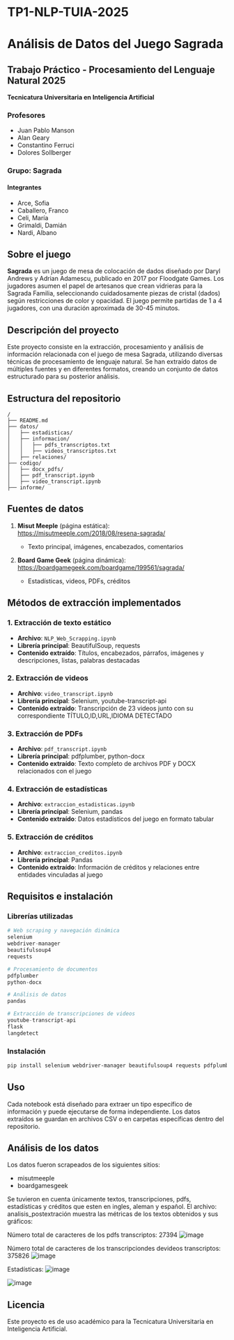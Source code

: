 # TP1-NLP-TUIA-2025

# Análisis de Datos del Juego Sagrada

## Trabajo Práctico - Procesamiento del Lenguaje Natural 2025
**Tecnicatura Universitaria en Inteligencia Artificial**

### Profesores
* Juan Pablo Manson
* Alan Geary
* Constantino Ferruci
* Dolores Sollberger

### Grupo: Sagrada
#### Integrantes
* Arce, Sofia
* Caballero, Franco 
* Celi, María
* Grimaldi, Damián
* Nardi, Albano

## Sobre el juego
**Sagrada** es un juego de mesa de colocación de dados diseñado por Daryl Andrews y Adrian Adamescu, publicado en 2017 por Floodgate Games. Los jugadores asumen el papel de artesanos que crean vidrieras para la Sagrada Familia, seleccionando cuidadosamente piezas de cristal (dados) según restricciones de color y opacidad. El juego permite partidas de 1 a 4 jugadores, con una duración aproximada de 30-45 minutos.

## Descripción del proyecto
Este proyecto consiste en la extracción, procesamiento y análisis de información relacionada con el juego de mesa Sagrada, utilizando diversas técnicas de procesamiento de lenguaje natural. Se han extraído datos de múltiples fuentes y en diferentes formatos, creando un conjunto de datos estructurado para su posterior análisis.

## Estructura del repositorio
```
/
├── README.md
├── datos/
│   ├── estadisticas/
│   ├── informacion/
│   │   ├── pdfs_transcriptos.txt
│   │   ├── videos_transcriptos.txt
│   ├── relaciones/
├── codigo/
│   ├── docx_pdfs/
│   ├── pdf_transcript.ipynb
│   ├── video_transcript.ipynb
├── informe/
```

## Fuentes de datos
1. **Misut Meeple** (página estática): https://misutmeeple.com/2018/08/resena-sagrada/
   - Texto principal, imágenes, encabezados, comentarios

2. **Board Game Geek** (página dinámica): https://boardgamegeek.com/boardgame/199561/sagrada/
   - Estadísticas, videos, PDFs, créditos

## Métodos de extracción implementados

### 1. Extracción de texto estático
- **Archivo**: `NLP_Web_Scrapping.ipynb`
- **Librería principal**: BeautifulSoup, requests
- **Contenido extraído**: Títulos, encabezados, párrafos, imágenes y descripciones, listas, palabras destacadas

### 2. Extracción de videos
- **Archivo**: `video_transcript.ipynb`
- **Librería principal**: Selenium, youtube-transcript-api
- **Contenido extraído**: Transcripción de 23 videos junto con su correspondiente TÍTULO,ID,URL,IDIOMA DETECTADO

### 3. Extracción de PDFs
- **Archivo**: `pdf_transcript.ipynb`
- **Librería principal**: pdfplumber, python-docx
- **Contenido extraído**: Texto completo de archivos PDF y DOCX relacionados con el juego

### 4. Extracción de estadísticas
- **Archivo**: `extraccion_estadisticas.ipynb`
- **Librería principal**: Selenium, pandas
- **Contenido extraído**: Datos estadísticos del juego en formato tabular

### 5. Extracción de créditos
- **Archivo**: `extraccion_creditos.ipynb`
- **Librería principal**: Pandas
- **Contenido extraído**: Información de créditos y relaciones entre entidades vinculadas al juego

## Requisitos e instalación

### Librerías utilizadas
```python
# Web scraping y navegación dinámica
selenium
webdriver-manager
beautifulsoup4
requests

# Procesamiento de documentos
pdfplumber
python-docx

# Análisis de datos
pandas

# Extracción de transcripciones de videos
youtube-transcript-api
flask
langdetect
```

### Instalación
```bash
pip install selenium webdriver-manager beautifulsoup4 requests pdfplumber python-docx pandas youtube-transcript-api flask langdetect
```

## Uso
Cada notebook está diseñado para extraer un tipo específico de información y puede ejecutarse de forma independiente. Los datos extraídos se guardan en archivos CSV o en carpetas específicas dentro del repositorio.

## Análisis de los datos
Los datos fueron scrapeados de los siguientes sitios:

-   misutmeeple
-   boardgamesgeek

Se tuvieron en cuenta únicamente textos, transcripciones, pdfs, estadísticas y créditos que esten en ingles, aleman y español. El archivo: analisis_postextración muestra las métricas de los textos obtenidos y sus gráficos:

Número total de caracteres de los pdfs transcriptos: 27394
![image](https://github.com/user-attachments/assets/6232ea29-9ca6-4553-a1f9-45a415a06b86)

Número total de caracteres de los transcripciondes devideos transcriptos: 375826
![image](https://github.com/user-attachments/assets/50c8ebe8-e873-4b63-89df-f007870bf02a)

Estadísticas:
![image](https://github.com/user-attachments/assets/da7f18e2-ddc5-4af8-91e1-1291e7bb8eb7)

![image](https://github.com/user-attachments/assets/a88e063d-f510-4991-8742-5ddabca72ef0)


## Licencia
Este proyecto es de uso académico para la Tecnicatura Universitaria en Inteligencia Artificial.
